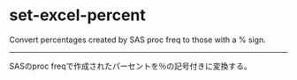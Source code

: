 # set-excel-percent

Convert percentages created by SAS proc freq to those with a % sign.


--------------------
SASのproc freqで作成されたパーセントを％の記号付きに変換する。
